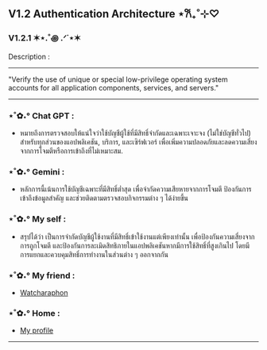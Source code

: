 ## V1.2 Authentication Architecture ⋆𐙚₊˚⊹♡
### V1.2.1 ✶⋆.˚꩜ .ᐟ˙⋆✶

Description :

---

"Verify the use of unique or special low-privilege operating system accounts for all application components, services, and servers."

---

### ⋆˚✿˖° Chat GPT :
- หมายถึงการตรวจสอบให้แน่ใจว่าใช้บัญชีผู้ใช้ที่มีสิทธิ์จำกัดและเฉพาะเจาะจง (ไม่ใช่บัญชีทั่วไป) สำหรับทุกส่วนของแอปพลิเคชัน, บริการ, และเซิร์ฟเวอร์ เพื่อเพิ่มความปลอดภัยและลดความเสี่ยงจากการโจมตีหรือการเข้าถึงที่ไม่เหมาะสม.

### ⋆˚✿˖° Gemini :
- หลักการนี้เน้นการใช้บัญชีเฉพาะที่มีสิทธิ์ต่ำสุด เพื่อจำกัดความเสียหายจากการโจมตี ป้องกันการเข้าถึงข้อมูลสำคัญ และช่วยติดตามตรวจสอบกิจกรรมต่าง ๆ ได้ง่ายขึ้น

### ⋆˚✿˖° My self :
- สรุปได้ว่า เป็นการจำกัดบัญชีผู้ใช้งานที่มีสิทธิ์เข้าใช้งานแต่เพียงเท่านั้น เพื่อป้องกันความเสี่ยงจากการถูกโจมตี และป้องกันการละเมิดสิทธิภายในแอปพลิเคชันหากมีการใช้สิทธิ์ที่สูงเกินไป โดยมีการแยกและควบคุมสิทธิ์การทำงานในส่วนต่าง ๆ ออกจากกัน

### ⋆˚✿˖° My friend :
- [Watcharaphon](security-requirments.md)

### ⋆˚✿˖° Home :
- [My profile](README.md)

---
